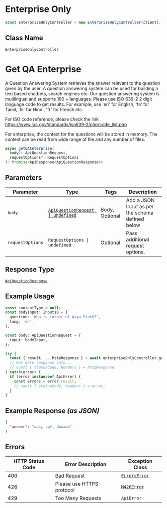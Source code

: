 # Enterprise Only

```ts
const enterpriseOnlyController = new EnterpriseOnlyController(client);
```

## Class Name

`EnterpriseOnlyController`


# Get QA Enterprise

A Question Answering System retrieves the answer relevant to the question given by the user. A question answering system can be used for building a text based chatbots, search engines etc. Our question answering system  is mutilingual and supports 100 + languages. Please use ISO 639-2 2 digit language code  to get results. For example, use 'en' for English, 'ta' for Tamil, 'hi' for Hindi, 'fr' for French etc.

For ISO code reference, please check the link https://www.loc.gov/standards/iso639-2/php/code_list.php

For enterprise, the context for the questions will be stored in memory. The context can be read from wide range of file and any number of files.

```ts
async getQAEnterprise(
  body?: ApiQuestionRequest,
  requestOptions?: RequestOptions
): Promise<ApiResponse<ApiQuestionResponse>>
```

## Parameters

| Parameter | Type | Tags | Description |
|  --- | --- | --- | --- |
| `body` | [`ApiQuestionRequest \| undefined`](../../doc/models/api-question-request.md) | Body, Optional | Add a JSON Input as per the schema defined below |
| `requestOptions` | `RequestOptions \| undefined` | Optional | Pass additional request options. |

## Response Type

[`ApiQuestionResponse`](../../doc/models/api-question-response.md)

## Example Usage

```ts
const contentType = null;
const bodyInput: Input10 = {
  question: 'Who is father of Arya Stark?',
  lang: 'en',
};

const body: ApiQuestionRequest = {
  input: bodyInput,
};

try {
  const { result, ...httpResponse } = await enterpriseOnlyController.getQAEnterprise(body);
  // Get more response info...
  // const { statusCode, headers } = httpResponse;
} catch(error) {
  if (error instanceof ApiError) {
    const errors = error.result;
    // const { statusCode, headers } = error;
  }
}
```

## Example Response *(as JSON)*

```json
{
  "answer": "உப்பு, புளி, மிளகாய்"
}
```

## Errors

| HTTP Status Code | Error Description | Exception Class |
|  --- | --- | --- |
| 400 | Bad Request | [`ErrorsError`](../../doc/models/errors-error.md) |
| 426 | Please use HTTPS protocol | [`M426Error`](../../doc/models/m426-error.md) |
| 429 | Too Many Requests | `ApiError` |

